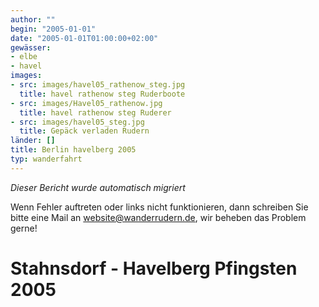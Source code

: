 ```yaml
---
author: ""
begin: "2005-01-01"
date: "2005-01-01T01:00:00+02:00"
gewässer:
- elbe
- havel
images:
- src: images/havel05_rathenow_steg.jpg
  title: havel rathenow steg Ruderboote
- src: images/Havel05_rathenow.jpg
  title: havel rathenow steg Ruderer
- src: images/havel05_steg.jpg
  title: Gepäck verladen Rudern
länder: []
title: Berlin havelberg 2005
typ: wanderfahrt
---
```



*Dieser Bericht wurde automatisch migriert*

Wenn Fehler auftreten oder links nicht funktionieren, dann schreiben Sie bitte eine Mail an website@wanderrudern.de, wir beheben das Problem gerne!



# Stahnsdorf - Havelberg Pfingsten 2005


